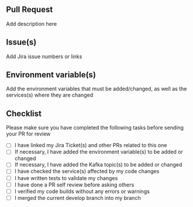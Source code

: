 ## Pull Request

Add description here

## Issue(s)

Add Jira issue numbers or links

## Environment variable(s)

Add the environment variables that must be added/changed, as well as the services(s) where they are changed

## Checklist

Please make sure you have completed the following tasks before sending your PR for review

- [ ] I have linked my Jira Ticket(s) and other PRs related to this one
- [ ] If necessary, I have added the environment variable(s) to be added or changed
- [ ] If necessary, I have added the Kafka topic(s) to be added or changed
- [ ] I have checked the service(s) affected by my code changes
- [ ] I have written tests to validate my changes
- [ ] I have done a PR self review before asking others
- [ ] I verified my code builds without any errors or warnings
- [ ] I merged the current develop branch into my branch
